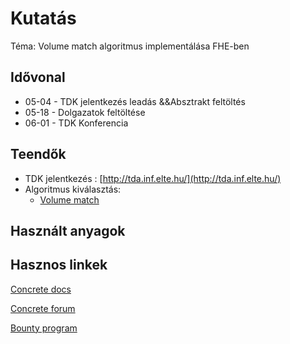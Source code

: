 # Kutatás

Téma: Volume match algoritmus implementálása FHE-ben

## Idővonal

- 05-04 - TDK jelentkezés leadás &&Absztrakt feltöltés
- 05-18 - Dolgazatok feltöltése
- 06-01 - TDK Konferencia

## Teendők

- TDK jelentkezés : [http://tda.inf.elte.hu/](http://tda.inf.elte.hu/)
- Algoritmus kiválasztás:
   - [Volume match](https://github.com/zama-ai/bounty-program/blob/main/Bounties/Application/create-a-dark-market-app-tutorial.md) 

## Használt anyagok

## Hasznos linkek

[Concrete docs](https://docs.zama.ai/concrete)

[Concrete forum](https://community.zama.ai/c/concrete/7)

[Bounty program](https://github.com/zama-ai/bounty-program)
